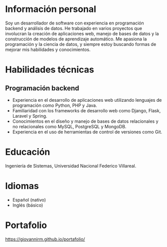 # Información personal
Soy un desarrollador de software con experiencia en programación backend y análisis de datos. He trabajado en varios proyectos que involucran la creación de aplicaciones web, manejo de bases de datos y la construcción de modelos de aprendizaje automático. Me apasiona la programación y la ciencia de datos, y siempre estoy buscando formas de mejorar mis habilidades y conocimientos.

# Habilidades técnicas
## Programación backend
* Experiencia en el desarrollo de aplicaciones web utilizando lenguajes de programación como Python, PHP y Java.
* Familiaridad con los frameworks de desarrollo web como Django, Flask, Laravel y Spring.
* Conocimientos en el diseño y manejo de bases de datos relacionales y no relacionales como MySQL, PostgreSQL y MongoDB.
* Experiencia en el uso de herramientas de control de versiones como Git.
# Educación
Ingeniería de Sistemas, Universidad Nacional Federico Villareal.
# Idiomas
* Español (nativo)
* Inglés (básico)
# Portafolio
https://giovannirm.github.io/portafolio/
